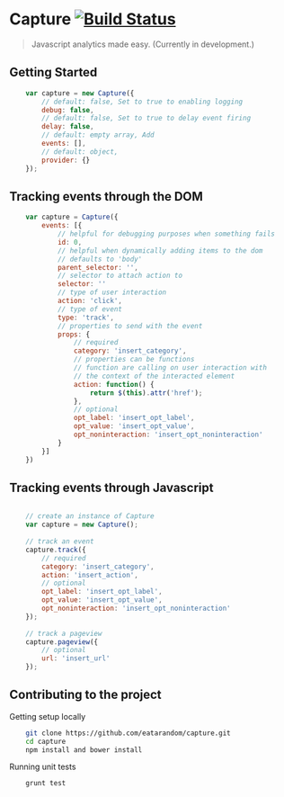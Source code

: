 # Capture [![Build Status](https://travis-ci.org/eatarandom/capture.png?branch=master)](https://travis-ci.org/eatarandom/capture)

> Javascript analytics made easy. (Currently in development.)

## Getting Started

```js
	var capture = new Capture({
		// default: false, Set to true to enabling logging
		debug: false,			
		// default: false, Set to true to delay event firing
		delay: false,			
		// default: empty array, Add 
		events: [],				
		// default: object, 
		provider: {}			
	});
```

## Tracking events through the DOM

```js
	var capture = Capture({
		events: [{
			// helpful for debugging purposes when something fails
			id: 0,
			// helpful when dynamically adding items to the dom
			// defaults to 'body'
			parent_selector: '',
			// selector to attach action to
			selector: ''
			// type of user interaction
			action: 'click',
			// type of event 
			type: 'track',
			// properties to send with the event
			props: {
				// required
				category: 'insert_category',
				// properties can be functions
				// function are calling on user interaction with 
				// the context of the interacted element						
		    	action: function() {
					return $(this).attr('href');
		    	},
			    // optional
			    opt_label: 'insert_opt_label',
			    opt_value: 'insert_opt_value',
			    opt_noninteraction: 'insert_opt_noninteraction'
			}
		}]
	})
```

## Tracking events through Javascript

```js

	// create an instance of Capture
	var capture = new Capture();
	
	// track an event
	capture.track({
		// required
		category: 'insert_category',						
    	action: 'insert_action',
	    // optional
	    opt_label: 'insert_opt_label',
	    opt_value: 'insert_opt_value',
	    opt_noninteraction: 'insert_opt_noninteraction'
	});
	
	// track a pageview
	capture.pageview({
		// optional
		url: 'insert_url'
	});

```


## Contributing to the project

Getting setup locally

```bash
  	git clone https://github.com/eatarandom/capture.git
  	cd capture
  	npm install and bower install
```

Running unit tests

```bash
	grunt test
```


